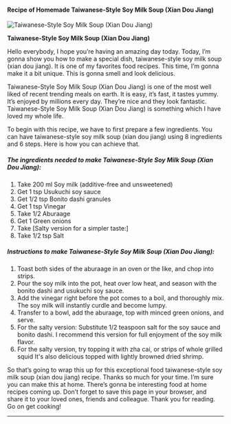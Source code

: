             

#### Recipe of Homemade Taiwanese-Style Soy Milk Soup (Xian Dou Jiang)

![Taiwanese-Style Soy Milk Soup (Xian Dou Jiang)](https://img-global.cpcdn.com/recipes/4712171284987904/751x532cq70/taiwanese-style-soy-milk-soup-xian-dou-jiang-recipe-main-photo.jpg)

**Taiwanese-Style Soy Milk Soup (Xian Dou Jiang)**

Hello everybody, I hope you’re having an amazing day today. Today, I’m gonna show you how to make a special dish, taiwanese-style soy milk soup (xian dou jiang). It is one of my favorites food recipes. This time, I’m gonna make it a bit unique. This is gonna smell and look delicious.

Taiwanese-Style Soy Milk Soup (Xian Dou Jiang) is one of the most well liked of recent trending meals on earth. It is easy, it’s fast, it tastes yummy. It’s enjoyed by millions every day. They’re nice and they look fantastic. Taiwanese-Style Soy Milk Soup (Xian Dou Jiang) is something which I have loved my whole life.

To begin with this recipe, we have to first prepare a few ingredients. You can have taiwanese-style soy milk soup (xian dou jiang) using 8 ingredients and 6 steps. Here is how you can achieve that.

##### The ingredients needed to make Taiwanese-Style Soy Milk Soup (Xian Dou Jiang):

1.  Take 200 ml Soy milk (additive-free and unsweetened)
2.  Get 1 tsp Usukuchi soy sauce
3.  Get 1/2 tsp Bonito dashi granules
4.  Get 1 tsp Vinegar
5.  Take 1/2 Aburaage
6.  Get 1 Green onions
7.  Take \[Salty version for a simpler taste:\]
8.  Take 1/2 tsp Salt

##### Instructions to make Taiwanese-Style Soy Milk Soup (Xian Dou Jiang):

1.  Toast both sides of the aburaage in an oven or the like, and chop into strips.
2.  Pour the soy milk into the pot, heat over low heat, and season with the bonito dashi and usukuchi soy sauce.
3.  Add the vinegar right before the pot comes to a boil, and thoroughly mix. The soy milk will instantly curdle and become lumpy.
4.  Transfer to a bowl, add the aburaage, top with minced green onions, and serve.
5.  For the salty version: Substitute 1/2 teaspoon salt for the soy sauce and bonito dashi. I recommend this version for full enjoyment of the soy milk flavor.
6.  For the salty version, try topping it with zha cai, or strips of whole grilled squid It's also delicious topped with lightly browned dried shrimp.

So that’s going to wrap this up for this exceptional food taiwanese-style soy milk soup (xian dou jiang) recipe. Thanks so much for your time. I’m sure you can make this at home. There’s gonna be interesting food at home recipes coming up. Don’t forget to save this page in your browser, and share it to your loved ones, friends and colleague. Thank you for reading. Go on get cooking!

* * *